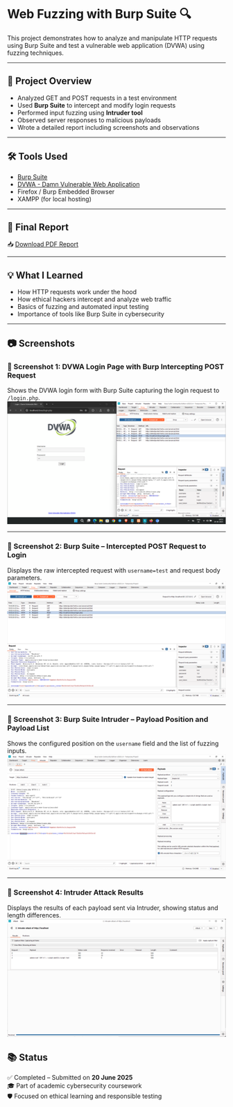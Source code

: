 # Web Fuzzing with Burp Suite 🔍

This project demonstrates how to analyze and manipulate HTTP requests using Burp Suite and test a vulnerable web application (DVWA) using fuzzing techniques.

---

## 📌 Project Overview

- Analyzed GET and POST requests in a test environment
- Used **Burp Suite** to intercept and modify login requests
- Performed input fuzzing using **Intruder tool**
- Observed server responses to malicious payloads
- Wrote a detailed report including screenshots and observations

---

## 🛠 Tools Used

- [Burp Suite](https://portswigger.net/burp)
- [DVWA - Damn Vulnerable Web Application](https://github.com/digininja/DVWA)
- Firefox / Burp Embedded Browser
- XAMPP (for local hosting)

---

## 📄 Final Report

📥 [Download PDF Report](./Web_Fuzzing_Report_AbhayRaj.pdf)

---

## 💡 What I Learned

- How HTTP requests work under the hood
- How ethical hackers intercept and analyze web traffic
- Basics of fuzzing and automated input testing
- Importance of tools like Burp Suite in cybersecurity

---

## 📷 Screenshots

### 📸 Screenshot 1: DVWA Login Page with Burp Intercepting POST Request
Shows the DVWA login form with Burp Suite capturing the login request to `/login.php`.  
![Screenshot 1](screenshots/Screenshot%202025-06-20%20195405.png)

---

### 📸 Screenshot 2: Burp Suite – Intercepted POST Request to Login
Displays the raw intercepted request with `username=test` and request body parameters.  
![Screenshot 2](screenshots/Screenshot%202025-06-20%20195546.png)

---

### 📸 Screenshot 3: Burp Suite Intruder – Payload Position and Payload List
Shows the configured position on the `username` field and the list of fuzzing inputs.  
![Screenshot 3](screenshots/Screenshot%202025-06-20%20200903.png)

---

### 📸 Screenshot 4: Intruder Attack Results
Displays the results of each payload sent via Intruder, showing status and length differences.  
![Screenshot 4](screenshots/Screenshot%202025-06-20%20200845.png)


## 📚 Status

✅ Completed – Submitted on **20 June 2025**  
🎓 Part of academic cybersecurity coursework  
🛡️ Focused on ethical learning and responsible testing
